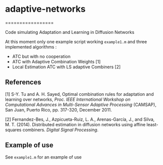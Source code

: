 # adaptive-networks
=================

Code simulating Adaptation and Learning in Diffusion Networks

At this moment only one example script working  `example1.m` and three implemented algorithms :

* ATC but with no cooperation
* ATC with Adaptive Combination Weights [1]
* Local Estimation ATC with LS adaptive Combiners [2]


## References

[1] S-Y. Tu and A. H. Sayed, Optimal combination rules for adaptation and learning over networks, _Proc. IEEE International Workshop on Computational Advances in Multi-Sensor Adaptive Processing_ (CAMSAP), San Juan, Puerto Rico, pp. 317-320, December 2011. 

[2] Fernandez-Bes, J., Azpicueta-Ruiz, L. A., Arenas-García, J., and Silva, M. T. (2014). Distributed estimation in diffusion networks using affine least-squares combiners. _Digital Signal Processing_.


## Example of use

See `example1.m` for an example of use
